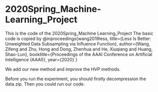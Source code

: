 # 2020Spring_Machine-Learning_Project
This is the code of the 2020Spring_Machine Learning_Project
The basic code is copied by 
@inproceedings{wang2019less,
  title={Less Is Better: Unweighted Data Subsampling via Influence Function},
  author={Wang, Zifeng and Zhu, Hong and Dong, Zhenhua and He, Xiuqiang and Huang, Shao-Lun},
  booktitle={Proceedings of the AAAI Conference on Artificial Intelligence (AAAI)},
  year={2020}
}

We add our new method and improve the HVP methods.

Before you run the experiment, you should firstly decompression the data.zip. Then you could run our code.
